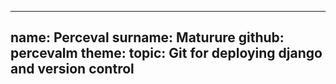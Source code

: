 ------------
name: Perceval
surname: Maturure
github: percevalm
theme:
topic: Git for deploying django and version control
-------

